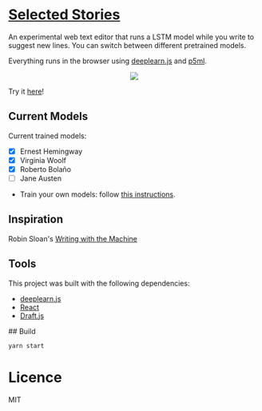 # [Selected Stories](https://cvalenzuela.github.io/Selected_Stories/)

An experimental web text editor that runs a LSTM model while you write to suggest new lines. You can switch between different pretrained models.

Everything runs in the browser using [deeplearn.js](https://github.com/PAIR-code/deeplearnjs) and [p5ml](https://github.com/ITPNYU/p5-deeplearn-js).

<p align="center">
<img src="./public/images/newdemo.gif" />
</p>

Try it [here](https://cvalenzuela.github.io/Selected_Stories/)!

## Current Models

Current trained models:

* [X] Ernest Hemingway
* [X] Virginia Woolf
* [X] Roberto Bolaño
* [ ] Jane Austen

 - Train your own models: follow [this instructions](https://github.com/ITPNYU/p5-deeplearn-js/tree/master/training/lstm).

## Inspiration

Robin Sloan's [Writing with the Machine](https://www.robinsloan.com/notes/writing-with-the-machine/)

## Tools

This project was built with the following dependencies:

  - [deeplearn.js](https://github.com/PAIR-code/deeplearnjs)
  - [React](https://github.com/reactjs/reactjs.org)
  - [Draft.js](https://github.com/facebook/draft-js)

## Build

```
yarn start
```

# Licence

MIT